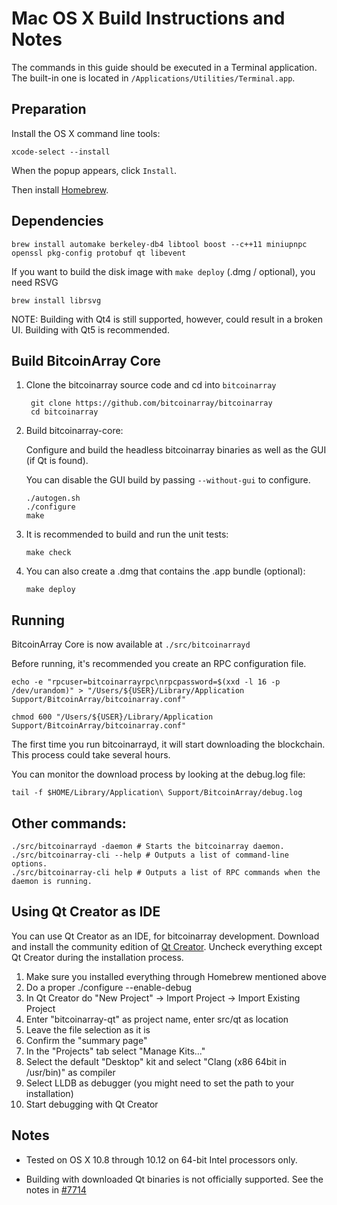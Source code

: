 Mac OS X Build Instructions and Notes
====================================
The commands in this guide should be executed in a Terminal application.
The built-in one is located in `/Applications/Utilities/Terminal.app`.

Preparation
-----------
Install the OS X command line tools:

`xcode-select --install`

When the popup appears, click `Install`.

Then install [Homebrew](https://brew.sh).

Dependencies
----------------------

    brew install automake berkeley-db4 libtool boost --c++11 miniupnpc openssl pkg-config protobuf qt libevent

If you want to build the disk image with `make deploy` (.dmg / optional), you need RSVG

    brew install librsvg

NOTE: Building with Qt4 is still supported, however, could result in a broken UI. Building with Qt5 is recommended.

Build BitcoinArray Core
------------------------

1. Clone the bitcoinarray source code and cd into `bitcoinarray`

        git clone https://github.com/bitcoinarray/bitcoinarray
        cd bitcoinarray

2.  Build bitcoinarray-core:

    Configure and build the headless bitcoinarray binaries as well as the GUI (if Qt is found).

    You can disable the GUI build by passing `--without-gui` to configure.

        ./autogen.sh
        ./configure
        make

3.  It is recommended to build and run the unit tests:

        make check

4.  You can also create a .dmg that contains the .app bundle (optional):

        make deploy

Running
-------

BitcoinArray Core is now available at `./src/bitcoinarrayd`

Before running, it's recommended you create an RPC configuration file.

    echo -e "rpcuser=bitcoinarrayrpc\nrpcpassword=$(xxd -l 16 -p /dev/urandom)" > "/Users/${USER}/Library/Application Support/BitcoinArray/bitcoinarray.conf"

    chmod 600 "/Users/${USER}/Library/Application Support/BitcoinArray/bitcoinarray.conf"

The first time you run bitcoinarrayd, it will start downloading the blockchain. This process could take several hours.

You can monitor the download process by looking at the debug.log file:

    tail -f $HOME/Library/Application\ Support/BitcoinArray/debug.log

Other commands:
-------

    ./src/bitcoinarrayd -daemon # Starts the bitcoinarray daemon.
    ./src/bitcoinarray-cli --help # Outputs a list of command-line options.
    ./src/bitcoinarray-cli help # Outputs a list of RPC commands when the daemon is running.

Using Qt Creator as IDE
------------------------
You can use Qt Creator as an IDE, for bitcoinarray development.
Download and install the community edition of [Qt Creator](https://www.qt.io/download/).
Uncheck everything except Qt Creator during the installation process.

1. Make sure you installed everything through Homebrew mentioned above
2. Do a proper ./configure --enable-debug
3. In Qt Creator do "New Project" -> Import Project -> Import Existing Project
4. Enter "bitcoinarray-qt" as project name, enter src/qt as location
5. Leave the file selection as it is
6. Confirm the "summary page"
7. In the "Projects" tab select "Manage Kits..."
8. Select the default "Desktop" kit and select "Clang (x86 64bit in /usr/bin)" as compiler
9. Select LLDB as debugger (you might need to set the path to your installation)
10. Start debugging with Qt Creator

Notes
-----

* Tested on OS X 10.8 through 10.12 on 64-bit Intel processors only.

* Building with downloaded Qt binaries is not officially supported. See the notes in [#7714](https://github.com/bitcoinarray/bitcoinarray/issues/7714)
